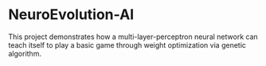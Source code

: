 # NeuroEvolution-AI
This project demonstrates how a multi-layer-perceptron neural network can teach itself to play a basic game through weight optimization via genetic algorithm.
